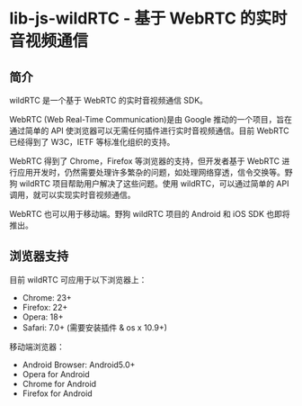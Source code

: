 # lib-js-wildRTC - 基于 WebRTC 的实时音视频通信

## 简介
wildRTC 是一个基于 WebRTC 的实时音视频通信 SDK。

WebRTC (Web Real-Time Communication)是由 Google 推动的一个项目，旨在通过简单的 API 使浏览器可以无需任何插件进行实时音视频通信。目前 WebRTC 已经得到了 W3C，IETF 等标准化组织的支持。

WebRTC 得到了 Chrome，Firefox 等浏览器的支持，但开发者基于 WebRTC 进行应用开发时，仍然需要处理许多繁杂的问题，如处理网络穿透，信令交换等。野狗 wildRTC 项目帮助用户解决了这些问题。使用 wildRTC，可以通过简单的 API 调用，就可以实现实时音视频通信。

WebRTC 也可以用于移动端。野狗 wildRTC 项目的 Android 和 iOS SDK 也即将推出。

## 浏览器支持
目前 wildRTC 可应用于以下浏览器上：
- Chrome: 23+
- Firefox: 22+
- Opera: 18+
- Safari: 7.0+ (需要安装插件 & os x 10.9+)

移动端浏览器：
- Android Browser: Android5.0+
- Opera for Android
- Chrome for Android
- Firefox for Android



